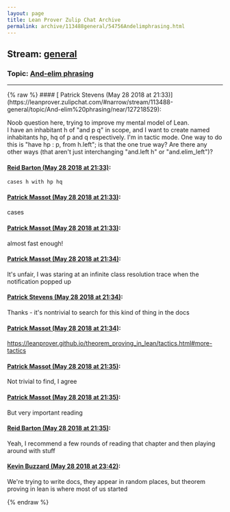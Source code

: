 ```yaml
---
layout: page
title: Lean Prover Zulip Chat Archive 
permalink: archive/113488general/54756Andelimphrasing.html
---
```


## Stream: [general](https://leanprover-community.github.io/archive/113488general/index.html)
### Topic: [And-elim phrasing](https://leanprover-community.github.io/archive/113488general/54756Andelimphrasing.html)

---

<base href="https://leanprover.zulipchat.com">
{% raw %}
#### [ Patrick Stevens (May 28 2018 at 21:33)](https://leanprover.zulipchat.com/#narrow/stream/113488-general/topic/And-elim%20phrasing/near/127218529):
<p>Noob question here, trying to improve my mental model of Lean.<br>
I have an inhabitant h of "and p q" in scope, and I want to create named inhabitants hp, hq of p and q respectively. I'm in tactic mode. One way to do this is "have hp : p, from h.left"; is that the one true way? Are there any other ways (that aren't just interchanging "and.left h" or "and.elim_left")?</p>

#### [ Reid Barton (May 28 2018 at 21:33)](https://leanprover.zulipchat.com/#narrow/stream/113488-general/topic/And-elim%20phrasing/near/127218535):
<p><code>cases h with hp hq</code></p>

#### [ Patrick Massot (May 28 2018 at 21:33)](https://leanprover.zulipchat.com/#narrow/stream/113488-general/topic/And-elim%20phrasing/near/127218536):
<p>cases</p>

#### [ Patrick Massot (May 28 2018 at 21:33)](https://leanprover.zulipchat.com/#narrow/stream/113488-general/topic/And-elim%20phrasing/near/127218537):
<p>almost fast enough!</p>

#### [ Patrick Massot (May 28 2018 at 21:34)](https://leanprover.zulipchat.com/#narrow/stream/113488-general/topic/And-elim%20phrasing/near/127218582):
<p>It's unfair, I was staring at an infinite class resolution trace when the notification popped up</p>

#### [ Patrick Stevens (May 28 2018 at 21:34)](https://leanprover.zulipchat.com/#narrow/stream/113488-general/topic/And-elim%20phrasing/near/127218585):
<p>Thanks - it's nontrivial to search for this kind of thing in the docs</p>

#### [ Patrick Massot (May 28 2018 at 21:34)](https://leanprover.zulipchat.com/#narrow/stream/113488-general/topic/And-elim%20phrasing/near/127218591):
<p><a href="https://leanprover.github.io/theorem_proving_in_lean/tactics.html#more-tactics" target="_blank" title="https://leanprover.github.io/theorem_proving_in_lean/tactics.html#more-tactics">https://leanprover.github.io/theorem_proving_in_lean/tactics.html#more-tactics</a></p>

#### [ Patrick Massot (May 28 2018 at 21:35)](https://leanprover.zulipchat.com/#narrow/stream/113488-general/topic/And-elim%20phrasing/near/127218593):
<p>Not trivial to find, I agree</p>

#### [ Patrick Massot (May 28 2018 at 21:35)](https://leanprover.zulipchat.com/#narrow/stream/113488-general/topic/And-elim%20phrasing/near/127218602):
<p>But very important reading</p>

#### [ Reid Barton (May 28 2018 at 21:35)](https://leanprover.zulipchat.com/#narrow/stream/113488-general/topic/And-elim%20phrasing/near/127218605):
<p>Yeah, I recommend a few rounds of reading that chapter and then playing around with stuff</p>

#### [ Kevin Buzzard (May 28 2018 at 23:42)](https://leanprover.zulipchat.com/#narrow/stream/113488-general/topic/And-elim%20phrasing/near/127222394):
<p>We're trying to write docs, they appear in random places, but theorem proving in lean is where most of us started</p>


{% endraw %}
